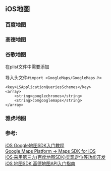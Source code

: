 ##  iOS地图


### 百度地图


### 高德地图


### 谷歌地图

在plist文件中需要添加

导入头文件`#import <GoogleMaps/GoogleMaps.h>`



```
<key>LSApplicationQueriesSchemes</key>
<array>
    <string>googlechromes</string>
    <string>comgooglemaps</string>
</array>
```


### 雅虎地图


### 参考:
[iOS Google地图SDK入门教程](https://www.jianshu.com/p/dc7d267d63d0)       
[Google Maps Platform -> Maps SDK for iOS](https://developers.google.com/maps/documentation/ios-sdk/start?hl=zh_CN)  
[iOS·采用第三方(百度地图SDK)实现定位等功能开发](https://www.jianshu.com/p/7bfa5cdd4d36)        
[iOS 地图SDK 高德地图API入门指南](https://lbs.amap.com/api/ios-sdk/gettingstarted/)       





